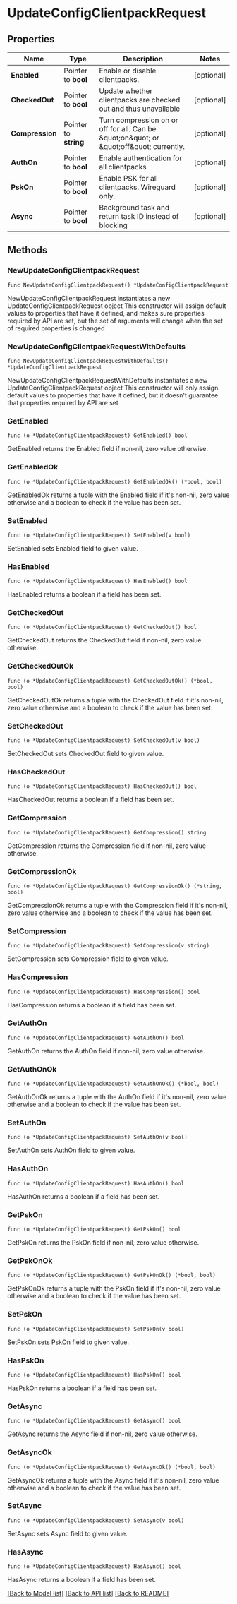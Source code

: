 # UpdateConfigClientpackRequest

## Properties

Name | Type | Description | Notes
------------ | ------------- | ------------- | -------------
**Enabled** | Pointer to **bool** | Enable or disable clientpacks. | [optional] 
**CheckedOut** | Pointer to **bool** | Update whether clientpacks are checked out and thus unavailable | [optional] 
**Compression** | Pointer to **string** | Turn compression on or off for all. Can be \&quot;on\&quot; or \&quot;off\&quot; currently. | [optional] 
**AuthOn** | Pointer to **bool** | Enable authentication for all clientpacks | [optional] 
**PskOn** | Pointer to **bool** | Enable PSK for all clientpacks. Wireguard only. | [optional] 
**Async** | Pointer to **bool** | Background task and return task ID instead of blocking | [optional] 

## Methods

### NewUpdateConfigClientpackRequest

`func NewUpdateConfigClientpackRequest() *UpdateConfigClientpackRequest`

NewUpdateConfigClientpackRequest instantiates a new UpdateConfigClientpackRequest object
This constructor will assign default values to properties that have it defined,
and makes sure properties required by API are set, but the set of arguments
will change when the set of required properties is changed

### NewUpdateConfigClientpackRequestWithDefaults

`func NewUpdateConfigClientpackRequestWithDefaults() *UpdateConfigClientpackRequest`

NewUpdateConfigClientpackRequestWithDefaults instantiates a new UpdateConfigClientpackRequest object
This constructor will only assign default values to properties that have it defined,
but it doesn't guarantee that properties required by API are set

### GetEnabled

`func (o *UpdateConfigClientpackRequest) GetEnabled() bool`

GetEnabled returns the Enabled field if non-nil, zero value otherwise.

### GetEnabledOk

`func (o *UpdateConfigClientpackRequest) GetEnabledOk() (*bool, bool)`

GetEnabledOk returns a tuple with the Enabled field if it's non-nil, zero value otherwise
and a boolean to check if the value has been set.

### SetEnabled

`func (o *UpdateConfigClientpackRequest) SetEnabled(v bool)`

SetEnabled sets Enabled field to given value.

### HasEnabled

`func (o *UpdateConfigClientpackRequest) HasEnabled() bool`

HasEnabled returns a boolean if a field has been set.

### GetCheckedOut

`func (o *UpdateConfigClientpackRequest) GetCheckedOut() bool`

GetCheckedOut returns the CheckedOut field if non-nil, zero value otherwise.

### GetCheckedOutOk

`func (o *UpdateConfigClientpackRequest) GetCheckedOutOk() (*bool, bool)`

GetCheckedOutOk returns a tuple with the CheckedOut field if it's non-nil, zero value otherwise
and a boolean to check if the value has been set.

### SetCheckedOut

`func (o *UpdateConfigClientpackRequest) SetCheckedOut(v bool)`

SetCheckedOut sets CheckedOut field to given value.

### HasCheckedOut

`func (o *UpdateConfigClientpackRequest) HasCheckedOut() bool`

HasCheckedOut returns a boolean if a field has been set.

### GetCompression

`func (o *UpdateConfigClientpackRequest) GetCompression() string`

GetCompression returns the Compression field if non-nil, zero value otherwise.

### GetCompressionOk

`func (o *UpdateConfigClientpackRequest) GetCompressionOk() (*string, bool)`

GetCompressionOk returns a tuple with the Compression field if it's non-nil, zero value otherwise
and a boolean to check if the value has been set.

### SetCompression

`func (o *UpdateConfigClientpackRequest) SetCompression(v string)`

SetCompression sets Compression field to given value.

### HasCompression

`func (o *UpdateConfigClientpackRequest) HasCompression() bool`

HasCompression returns a boolean if a field has been set.

### GetAuthOn

`func (o *UpdateConfigClientpackRequest) GetAuthOn() bool`

GetAuthOn returns the AuthOn field if non-nil, zero value otherwise.

### GetAuthOnOk

`func (o *UpdateConfigClientpackRequest) GetAuthOnOk() (*bool, bool)`

GetAuthOnOk returns a tuple with the AuthOn field if it's non-nil, zero value otherwise
and a boolean to check if the value has been set.

### SetAuthOn

`func (o *UpdateConfigClientpackRequest) SetAuthOn(v bool)`

SetAuthOn sets AuthOn field to given value.

### HasAuthOn

`func (o *UpdateConfigClientpackRequest) HasAuthOn() bool`

HasAuthOn returns a boolean if a field has been set.

### GetPskOn

`func (o *UpdateConfigClientpackRequest) GetPskOn() bool`

GetPskOn returns the PskOn field if non-nil, zero value otherwise.

### GetPskOnOk

`func (o *UpdateConfigClientpackRequest) GetPskOnOk() (*bool, bool)`

GetPskOnOk returns a tuple with the PskOn field if it's non-nil, zero value otherwise
and a boolean to check if the value has been set.

### SetPskOn

`func (o *UpdateConfigClientpackRequest) SetPskOn(v bool)`

SetPskOn sets PskOn field to given value.

### HasPskOn

`func (o *UpdateConfigClientpackRequest) HasPskOn() bool`

HasPskOn returns a boolean if a field has been set.

### GetAsync

`func (o *UpdateConfigClientpackRequest) GetAsync() bool`

GetAsync returns the Async field if non-nil, zero value otherwise.

### GetAsyncOk

`func (o *UpdateConfigClientpackRequest) GetAsyncOk() (*bool, bool)`

GetAsyncOk returns a tuple with the Async field if it's non-nil, zero value otherwise
and a boolean to check if the value has been set.

### SetAsync

`func (o *UpdateConfigClientpackRequest) SetAsync(v bool)`

SetAsync sets Async field to given value.

### HasAsync

`func (o *UpdateConfigClientpackRequest) HasAsync() bool`

HasAsync returns a boolean if a field has been set.


[[Back to Model list]](../README.md#documentation-for-models) [[Back to API list]](../README.md#documentation-for-api-endpoints) [[Back to README]](../README.md)


